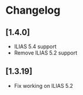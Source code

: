 # Changelog

## [1.4.0]
- ILIAS 5.4 support
- Remove ILIAS 5.2 support

## [1.3.19]
- Fix working on ILIAS 5.2
